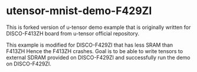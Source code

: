 # utensor-mnist-demo-F429ZI
This is forked version of u-tensor demo example that is originally written for DISCO-F413ZH board from u-tensor official repository.

This example is modified for DISCO-F429ZI that has less SRAM than F413ZH Hence the F413ZH crashes. Goal is to be able to write tensors to external SDRAM provided on DISCO-F429ZI and successfully run the demo on DISCO-F429ZI.
